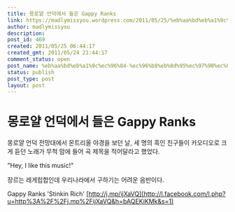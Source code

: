 ```yaml
---
title: 몽로얄 언덕에서 들은 Gappy Ranks
link: https://madlymissyou.wordpress.com/2011/05/25/%eb%aa%bd%eb%a1%9c%ec%96%84-%ec%96%b8%eb%8d%95%ec%97%90%ec%84%9c-%eb%93%a4%ec%9d%80-gappy-ranks/
author: madlymissyou
description: 
post_id: 469
created: 2011/05/25 06:44:17
created_gmt: 2011/05/24 21:44:17
comment_status: open
post_name: %eb%aa%bd%eb%a1%9c%ec%96%84-%ec%96%b8%eb%8d%95%ec%97%90%ec%84%9c-%eb%93%a4%ec%9d%80-gappy-ranks
status: publish
post_type: post
layout: post
---
```


# 몽로얄 언덕에서 들은 Gappy Ranks

몽로얄 언덕 전망대에서 몬트리올 야경을 보던 날, 세 명의 흑인 친구들이 카오디오로 크게 듣던 노래가 무척 맘에 들어 곡 제목을 적어달라고 했었다.

"Hey, I like this music!"

장르는 레게힙합인데 우리나라에서 구하기는 어려운 음반이다.

Gappy Ranks 'Stinkin Rich' [http://j.mp/ijXaVQ](http://l.facebook.com/l.php?u=http%3A%2F%2Fj.mp%2FijXaVQ&h=bAQEKiKMk&s=1)